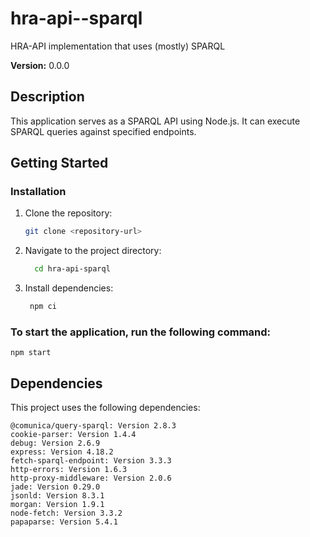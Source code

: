 # hra-api--sparql

HRA-API implementation that uses (mostly) SPARQL

**Version:** 0.0.0

## Description

This application serves as a SPARQL API using Node.js. It can execute SPARQL queries against specified endpoints.

## Getting Started

### Installation

1. Clone the repository:

   ```bash
   git clone <repository-url>
   ```

2. Navigate to the project directory:
   ```bash
     cd hra-api-sparql
   ```
3. Install dependencies:
   ```bash
    npm ci
   ```

### To start the application, run the following command:

    npm start

## Dependencies

This project uses the following dependencies:

    @comunica/query-sparql: Version 2.8.3
    cookie-parser: Version 1.4.4
    debug: Version 2.6.9
    express: Version 4.18.2
    fetch-sparql-endpoint: Version 3.3.3
    http-errors: Version 1.6.3
    http-proxy-middleware: Version 2.0.6
    jade: Version 0.29.0
    jsonld: Version 8.3.1
    morgan: Version 1.9.1
    node-fetch: Version 3.3.2
    papaparse: Version 5.4.1
